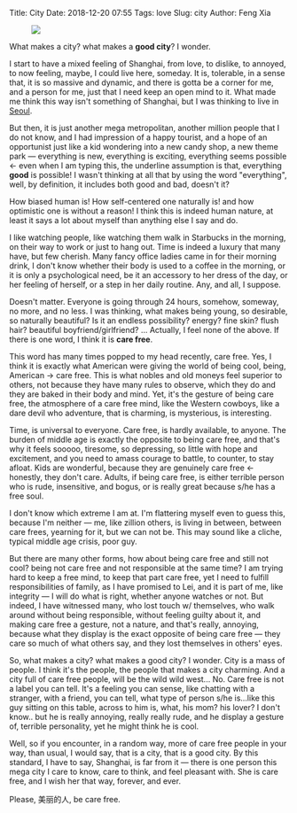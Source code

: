 Title: City
Date: 2018-12-20 07:55
Tags: love
Slug: city
Author: Feng Xia

<figure class="col s12">
  <img src="{{SITEURL}}/images/her.jpg"/>
</figure>

What makes a city? what makes a **good city**? I wonder.

I start to have a mixed feeling of Shanghai, from love, to dislike, to
annoyed, to now feeling, maybe, I could live here, someday. It is,
tolerable, in a sense that, it is so massive and dynamic, and there is
gotta be a corner for me, and a person for me, just that I need keep
an open mind to it. What made me think this way isn't something of
Shanghai, but I was thinking to live in [Seoul][1].

But then, it is just another mega metropolitan, another million people
that I do not know, and I had impression of a happy tourist, and a
hope of an opportunist just like a kid wondering into a new candy
shop, a new theme park &mdash; everything is new, everything is
exciting, everything seems possible &larr; even when I am typing this,
the underline assumption is that, everything **good** is possible! I
wasn't thinking at all that by using the word "everything", well, by
definition, it includes both good and bad, doesn't it?

How biased human is! How self-centered one naturally is! and how
optimistic one is without a reason! I think this is indeed human
nature, at least it says a lot about myself than anything else I say
and do.

I like watching people, like watching them walk in Starbucks in the
morning, on their way to work or just to hang out. Time is indeed a
luxury that many have, but few cherish. Many fancy office ladies came
in for their morning drink, I don't know whether their body is used to
a coffee in the morning, or it is only a psychological need, be it an
accessory to her dress of the day, or her feeling of herself, or a
step in her daily routine. Any, and all, I suppose.

Doesn't matter. Everyone is going through 24 hours, somehow, someway,
no more, and no less. I was thinking, what makes being young, so
desirable, so naturally beautiful? Is it an endless possibility?
energy? fine skin? flush hair? beautiful boyfriend/girlfriend?
... Actually, I feel none of the above. If there is one word, I think
it is **care free**.

This word has many times popped to my head recently, care free. Yes, I
think it is exactly what American were giving the world of being cool,
being, American &rarr; care free. This is what nobles and old moneys
feel superior to others, not because they have many rules to observe,
which they do and they are baked in their body and mind. Yet, it's the
gesture of being care free, the atmosphere of a care free mind, like
the Western cowboys, like a dare devil who adventure, that is
charming, is mysterious, is interesting.

Time, is universal to everyone. Care free, is hardly available, to
anyone. The burden of middle age is exactly the opposite to being care
free, and that's why it feels sooooo, tiresome, so depressing, so
little with hope and excitement, and you need to amass courage to
battle, to counter, to stay afloat. Kids are wonderful, because they
are genuinely care free &larr; honestly, they don't care. Adults, if
being care free, is either terrible person who is rude, insensitive,
and bogus, or is really great because s/he has a free soul.

I don't know which extreme I am at. I'm flattering myself even to
guess this, because I'm neither &mdash; me, like zillion others, is
living in between, between care frees, yearning for it, but we can not
be. This may sound like a cliche, typical middle age crisis, poor guy.

But there are many other forms, how about being care free and still
not cool? being not care free and not responsible at the same time? I
am trying hard to keep a free mind, to keep that part care free, yet I
need to fulfill responsibilities of family, as I have promised to Lei,
and it is part of me, like integrity &mdash; I will do what is right,
whether anyone watches or not. But indeed, I have witnessed many, who
lost touch w/ themselves, who walk around without being responsible,
without feeling guilty about it, and making care free a gesture, not a
nature, and that's really, annoying, because what they display is the
exact opposite of being care free &mdash; they care so much of what
others say, and they lost themselves in others' eyes.

So, what makes a city? what makes a good city? I wonder. City is a
mass of people. I think it's the people, the people that makes a city
charming. And a city full of care free people, will be the wild wild
west... No. Care free is not a label you can tell. It's a feeling you
can sense, like chatting with a stranger, with a friend, you can tell,
what type of person s/he is...like this guy sitting on this table,
across to him is, what, his mom? his lover? I don't know.. but he is
really annoying, really really rude, and he display a gesture of,
terrible personality, yet he might think he is cool. 

Well, so if you encounter, in a random way, more of care free people
in your way, than usual, I would say, that is a city, that is a good
city. By this standard, I have to say, Shanghai, is far from it
&mdash; there is one person this mega city I care to know, care to
think, and feel pleasant with. She is care free, and I wish her that
way, forever, and ever.

Please, 美丽的人, be care free.


[1]: {filename}/thoughts/people%20watching.md
